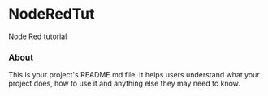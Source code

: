 NodeRedTut
==========

Node Red tutorial

### About

This is your project's README.md file. It helps users understand what your
project does, how to use it and anything else they may need to know.